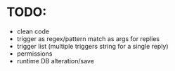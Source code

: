 # TODO:
- clean code
- trigger as regex/pattern match as args for replies
- trigger list (multiple triggers string for a single reply)
- permissions
- runtime DB alteration/save
